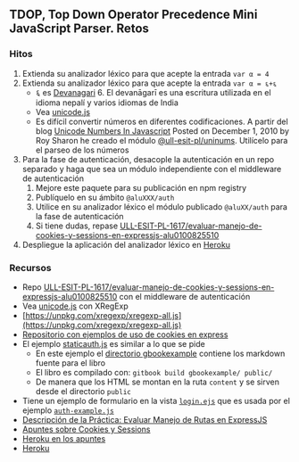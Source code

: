 ## TDOP, Top Down Operator Precedence Mini JavaScript Parser. Retos

### Hitos

1. Extienda su analizador léxico para que acepte la entrada `var α = 4`
2. Extienda su analizador léxico para que acepte la entrada `var α = ६+६`
    * ६ es [Devanagari](https://es.wikipedia.org/wiki/Devanagari) 6. El devanāgarī es una escritura utilizada en el idioma nepalí y varios idiomas de India
    * Vea [unicode.js](https://github.com/ULL-ESIT-GRADOII-PL/xregexp-example/blob/gh-pages/unicode.js) 
    * Es difícil convertir números en diferentes codificaciones. A partir del blog [Unicode Numbers In Javascript](http://roysharon.com/blog/44) Posted on December 1, 2010 by Roy Sharon he creado el módulo [@ull-esit-pl/uninums](https://www.npmjs.com/package/@ull-esit-pl/uninums). Utilícelo para el parseo de los números
3. Para la fase de autenticación, desacople la autenticación en un repo separado y haga que sea un módulo independiente  con el middleware de autenticación
    1. Mejore este paquete para su publicación en npm registry
    2. Publíquelo en su ámbito `@aluXXX/auth`
    3. Utilice en su analizador léxico el módulo publicado `@aluXX/auth` para la fase de autenticación
    4. Si tiene dudas, repase [ULL-ESIT-PL-1617/evaluar-manejo-de-cookies-y-sessions-en-expressjs-alu0100825510](https://github.com/ULL-ESIT-PL-1617/evaluar-manejo-de-cookies-y-sessions-en-expressjs-alu0100825510)
4. Despliegue la aplicación del analizador léxico en [Heroku](https://devcenter.heroku.com/articles/getting-started-with-nodejs) 

### Recursos

* Repo [ULL-ESIT-PL-1617/evaluar-manejo-de-cookies-y-sessions-en-expressjs-alu0100825510](https://github.com/ULL-ESIT-PL-1617/evaluar-manejo-de-cookies-y-sessions-en-expressjs-alu0100825510) con el middleware de autenticación
* Vea [unicode.js](https://github.com/ULL-ESIT-GRADOII-PL/xregexp-example/blob/gh-pages/unicode.js) con XRegExp
* [https://unpkg.com/xregexp/xregexp-all.js](https://unpkg.com/xregexp/xregexp-all.js)
* [Repositorio con ejemplos de uso de cookies en express](https://github.com/ULL-ESIT-DSI-1617/express-cookies-examples)
* El ejemplo [staticauth.js](https://github.com/ULL-ESIT-DSI-1617/express-cookies-examples/blob/master/staticauth.js) es similar a lo que se pide
  - En este ejemplo el [directorio gbookexample](https://github.com/ULL-ESIT-DSI-1617/express-cookies-examples/tree/master/gbookexample) contiene los markdown fuente para el libro
  - El libro es compilado con: `gitbook build gbookexample/ public/`
  - De manera que los HTML se montan en la ruta `content` y se sirven desde el directorio `public`
* Tiene un ejemplo de formulario en la vista [`login.ejs`](https://github.com/ULL-ESIT-DSI-1617/express-cookies-examples/blob/master/views/login.ejs) que es usada por el ejemplo [`auth-example.js`](https://github.com/ULL-ESIT-DSI-1617/express-cookies-examples/blob/master/auth-example.js#L99-L101)
* [Descripción de la Práctica: Evaluar Manejo de Rutas en ExpressJS](practicalearningcookies.md)
* [Apuntes sobre Cookies y Sessions](https://casianorodriguezleon.gitbooks.io/ull-esit-1617/content/apuntes/cookies/)
* [Heroku en los apuntes](https://casianorodriguezleon.gitbooks.io/ull-esit-1617/content/recursos/heroku.html)
* [Heroku](https://devcenter.heroku.com/articles/getting-started-with-nodejs) 
